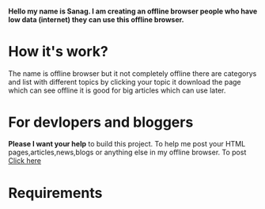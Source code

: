 <h4>
Hello my name is Sanag.
I am creating an offline browser people who have low data (internet) they can use this offline browser.
</h4>
<h1>How it's work?</h1>
The name is offline browser but it not completely offline there are categorys and list with different topics by clicking your topic it download the page which can see offline it is good for big articles which can use later.
<h1>For devlopers and bloggers</h1>
<strong>Please I want your help</strong> to build this project. To help me post your HTML pages,articles,news,blogs or anything else in my offline browser.
To post <a href="#">Click here</a>

<h1>Requirements</h1>
